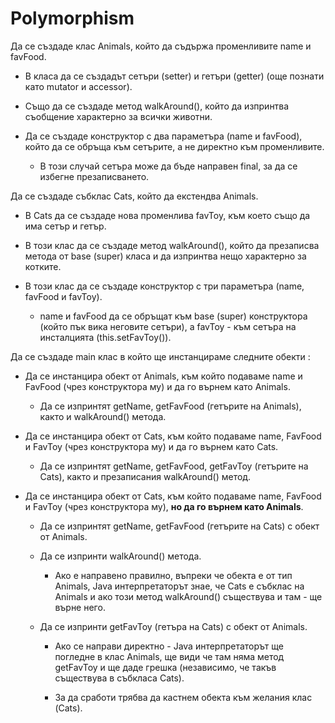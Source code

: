 Polymorphism
========
Да се създаде клас Animals, който да съдържа променливите name и favFood.

- В класа да се създадът сетъри (setter) и гетъри (getter) (още познати като mutator и accessor).

- Също да се създаде метод walkAround(), който да изпринтва съобщение характерно за всички животни.

- Да се създаде конструктор с два параметъра (name и favFood), който да се обръща към сетърите, а не директно към променливите.

  - В този случай сетъра може да бъде направен final, за да се избегне презаписването.

Да се създаде събклас Cats, който да екстендва Animals.

- В Cats да се създаде нова променлива favToy, към което също да има сетър и гетър.

- В този клас да се създаде метод walkAround(), който да презаписва метода от base (super) класа и да изпринтва нещо характерно за котките.

- В този клас да се създаде конструктор с три параметъра (name, favFood и favToy).

  - name и favFood да се обръщат към base (super) конструктора (който пък вика неговите сетъри), а favToy - към сетъра на инсталцията (this.setFavToy()).
  
Да се създаде main клас в който ще инстанцираме следните обекти :

- Да се инстанцира обект от Animals, към който подаваме name и FavFood (чрез конструктора му) и да го върнем като Animals.

  - Да се изпринтят getName, getFavFood (гетърите на Animals), както и walkAround() метода.

- Да се инстанцира обект от Cats, към който подаваме name, FavFood и FavToy (чрез конструктора му) и да го върнем като Cats.

  - Да се изпринтят getName, getFavFood, getFavToy (гетърите на Cats), както и презаписания walkAround() метод.
  
- Да се инстанцира обект от Cats, към който подаваме name, FavFood и FavToy (чрез конструктора му), **но да го върнем като Animals**.

  - Да се изпринтят getName, getFavFood (гетърите на Cats) с обект от Animals.

  - Да се изпринти walkAround() метода. 
  
    - Ако е направено правилно, въпреки че обекта е от тип Animals, Java интерпретаторът знае, че Cats е събклас на Animals и ако този метод walkAround() съществува и там - ще върне него.
	
  - Да се изпринти getFavToy (гетъра на Cats) с обект от Animals.
    
	- Ако се направи директно - Java интерпретаторът ще погледне в клас Animals, ще види че там няма метод getFavToy и ще даде грешка (независимо, че такъв съществува в събкласа Cats).
	
	- За да сработи трябва да кастнем обекта към желания клас (Cats).